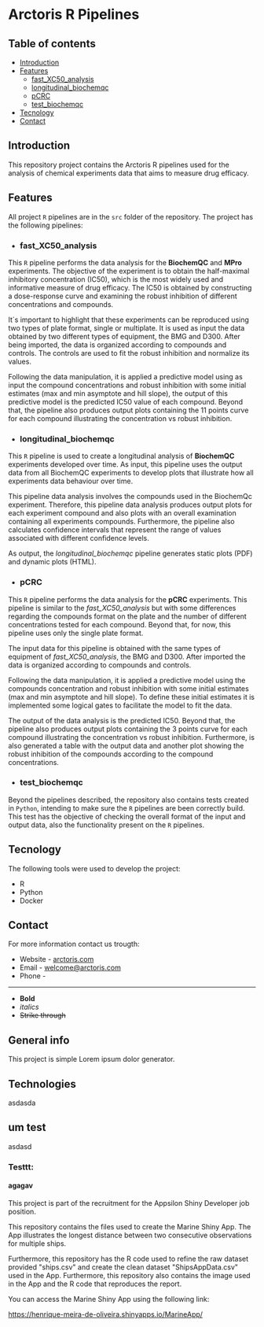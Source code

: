 # Arctoris R Pipelines

## Table of contents
* [Introduction](#introduction)
* [Features](#features)
  * [fast_XC50_analysis](#fast_XC50_analysis)
  * [longitudinal_biochemqc](#longitudinal_biochemqc)
  * [pCRC](#pCRC)
  * [test_biochemqc](#test_biochemqc)
* [Tecnology](#tecnology)
* [Contact](#contact)

## Introduction

This repository project contains the Arctoris R pipelines used for the analysis of chemical experiments data that aims to measure drug efficacy.

## Features

All project ```R``` pipelines are in the ```src``` folder of the repository. The project has the following pipelines:

*  ### fast_XC50_analysis <a name="fast_XC50_analysis"></a>

This ```R``` pipeline performs the data analysis for the **BiochemQC** and **MPro** experiments. The objective of the experiment is to obtain the half-maximal inhibitory concentration (IC50), which is the most widely used and informative measure of drug efficacy. The IC50 is obtained by constructing a dose-response curve and examining the robust inhibition of different concentrations and compounds. 

It´s important to highlight that these experiments can be reproduced using two types of plate format, single or multiplate. It is used as input the data obtained by two different types of equipment, the BMG and D300. After being imported, the data is organized according to compounds and controls. The controls are used to fit the robust inhibition and normalize its values. 

Following the data manipulation, it is applied a predictive model using as input the compound concentrations and robust inhibition with some initial estimates (max and min asymptote and hill slope), the output of this predictive model is the predicted IC50 value of each compound. Beyond that, the pipeline also produces output plots containing the 11 points curve for each compound illustrating the concentration vs robust inhibition. 

* ### longitudinal_biochemqc <a name="longitudinal_biochemqc"></a>

This ```R``` pipeline is used to create a longitudinal analysis of **BiochemQC** experiments developed over time. As input, this pipeline uses the output data from all BiochemQC experiments to develop plots that illustrate how all experiments data behaviour over time.

This pipeline data analysis involves the compounds used in the BiochemQc experiment. Therefore, this pipeline data analysis produces output plots for each experiment compound and also plots with an overall examination containing all experiments compounds. Furthermore, the pipeline also calculates confidence intervals that represent the range of values associated with different confidence levels.

As output, the *longitudinal_biochemqc* pipeline generates static plots (PDF) and dynamic plots (HTML).

* ### pCRC <a name="pCRC"></a>

This ```R``` pipeline performs the data analysis for the **pCRC** experiments. This pipeline is similar to the *fast_XC50_analysis* but with some differences regarding the compounds format on the plate and the number of different concentrations tested for each compound. Beyond that, for now, this pipeline uses only the single plate format.

The input data for this pipeline is obtained with the same types of equipment of *fast_XC50_analysis*, the BMG and D300. After imported the data is organized according to compounds and controls.

Following the data manipulation, it is applied a predictive model using the compounds concentration and robust inhibition with some initial estimates (max and min asymptote and hill slope). To define these initial estimates it is implemented some logical gates to facilitate the model to fit the data. 

The output of the data analysis is the predicted IC50. Beyond that, the pipeline also produces output plots containing the 3 points curve for each compound illustrating the concentration vs robust inhibition. Furthermore, is also generated a table with the output data and another plot showing the robust inhibition of the compounds according to the compound concentrations.

* ### test_biochemqc <a name="test_biochemqc"></a>

Beyond the pipelines described, the repository also contains tests created in ```Python```, intending to make sure the ```R``` pipelines are been correctly build. This test has the objective of checking the overall format of the input and output data, also the functionality present on the ```R``` pipelines.

## Tecnology

The following tools were used to develop the project:

* R
* Python
* Docker

## Contact

For more information contact us trougth:

* Website - [arctoris.com](https://www.arctoris.com/)
* Email - welcome@arctoris.com
* Phone -


-----------------------------------------------------------------------------












- **Bold**
- _italics_
- ~~Strike through~~

## General info
This project is simple Lorem ipsum dolor generator.

## Technologies

asdasda

## um test

asdasd

### Testtt:

#### agagav

This project is part of the recruitment for the Appsilon Shiny Developer job position.

This repository contains the files used to create the Marine Shiny App. The App illustrates the longest distance between two consecutive observations for multiple ships.

Furthermore, this repository has the R code used to refine the raw dataset provided "ships.csv" and create the clean dataset "ShipsAppData.csv" used in the App. Furthermore, this repository also contains the image used in the App and the R code that reproduces the report.

You can access the Marine Shiny App using the following link: 

https://henrique-meira-de-oliveira.shinyapps.io/MarineApp/
